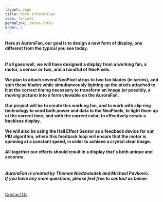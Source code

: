 ```yaml
---
layout: page
title: More Information
icon: fa-info
permalink: /more-info/
order: 5
--- 
```


#### Here at AuroraFan, our goal is to design a new form of display, one different from the typical you see today. <br/> <br/>
#### If all goes well, we will have designed a display from a working fan, a motor, a sensor or two, and a handful of NeoPixels.<br/> <br/> We plan to attach several NeoPixel strips to two fan blades (in series), and spin these blades while simultaneously lighting up the pixels attached to it at the correct timing necessary to transform an image (or possibly, a moving picture) into a form viewable on the AuroraFan.<br/> <br/> Our project will be to create this working fan, and to work with slip ring technology to send both power and data to the NeoPixels, to light them up at the correct time, and with the correct color, to effecitvely create a backless display.<br/> <br/> We will also be using the Hall Effect Sensor as a feedback device for our PID algorithm, where this feedback loop will ensure that the motor is spinning at a constant speed, in order to achieve a crystal clear image.<br/> <br/> All together our efforts should result in a display that's both unique and accurate. <br/> <br/> 
#### _AuroraFan is created by Thomas Niedzwiadek and Michael Pavkovic._ <br/>_If you have any more questions, please feel free to contact us below:_ <br/><br/>
<a href="/#contact-us" class="button scrolly">Contact Us</a>